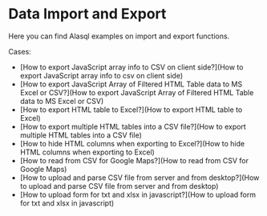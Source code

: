 # Data Import and Export

Here you can find Alasql examples on import and export functions.

Cases:
* [How to export JavaScript array info to CSV on client side?](How to export JavaScript array info to csv on client side)
* [How to export JavaScript Array of Filtered HTML Table data to MS Excel or CSV?](How to export JavaScript Array of Filtered HTML Table data to MS Excel or CSV)
* [How to export HTML table to Excel?](How to export HTML table to Excel)
* [How to export multiple HTML tables into a CSV file?](How to export multiple HTML tables into a CSV file)
* [How to hide HTML columns when exporting to Excel?](How to hide HTML columns when exporting to Excel)
* [How to read from CSV for Google Maps?](How to read from CSV for Google Maps)
* [How to upload and parse CSV file from server and from desktop?](How to upload and parse CSV file from server and from desktop)
* [How to upload form for txt and xlsx in javascript?](How to upload form for txt and xlsx in javascript)